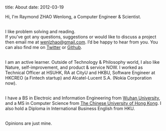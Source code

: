 title: About
date: 2012-03-19

Hi, I'm Raymond ZHAO Wenlong, a Computer Engineer & Scientist.   
<br>     

I like problem solving and reading.   
If you’ve got any questions, suggestions or would like to discuss a project then email me at wenlzhao@gmail.com. I’d be happy to hear from you. You can also find me on [Twitter](https://twitter.com/_muyun) or [Github](https://github.com/muyun).
<br> <br> 

I am an active learner. Outside of Technology & Philosophy world, I also like Nature, self-improvement, and product & service NOW. I worked as Technical Officer at HSUHK, RA at CityU and HKBU, Software Engineer at HKCREO (a Fintech startup) and Alcatel-Lucent S.A. (Nokia Corporation now). 
<br> <br>       

I have a BS in Electroic and Information Engineering from [Wuhan University](https://www.sciencemag.org/collections/celebrating-125-years-academic-excellence-wuhan-university-1893-2018?fbclid=IwAR0RzFSkpxaI8wk61JDnE7p6SWr7SlKXLyoFHkrg4-iqKGiRyE2gZfaGl8s), and a MS in Computer Science from [The Chinese University of Hong Kong](http://www.cuhk.edu.hk/english/index.html). I also hold a Diploma in International Business English from HKU.   
<br>  

Opinions are just mine. 

